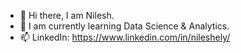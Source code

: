 - 👋 Hi there, I am Nilesh.
- 🌱 I am currently learning Data Science & Analytics.
- 📫 LinkedIn: https://www.linkedin.com/in/nileshely/
